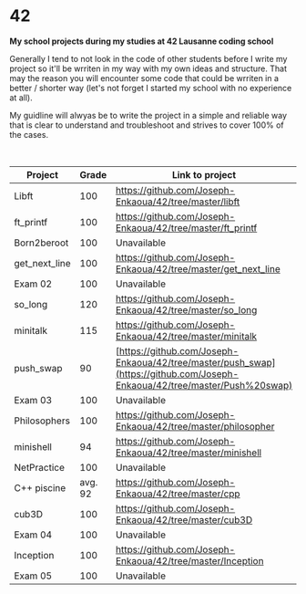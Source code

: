 # 42
**My school projects during my studies at 42 Lausanne coding school**

Generally I tend to not look in the code of other students before I write my project so it'll be wrriten in my way with my own ideas and structure.
That may the reason you will encounter some code that could be wrriten in a better / shorter way (let's not forget I started my school with no experience at all).

My guidline will alwyas be to write the project in a simple and reliable way that is clear to understand and troubleshoot and strives to cover 100% of the cases.

<br/>

Project | Grade | Link to project 
--- | --- | ---
Libft | 100 | https://github.com/Joseph-Enkaoua/42/tree/master/libft
ft_printf | 100 | https://github.com/Joseph-Enkaoua/42/tree/master/ft_printf
Born2beroot | 100 | Unavailable
get_next_line | 100 | https://github.com/Joseph-Enkaoua/42/tree/master/get_next_line
Exam 02 | 100 | Unavailable
so_long | 120 | https://github.com/Joseph-Enkaoua/42/tree/master/so_long
minitalk | 115 | https://github.com/Joseph-Enkaoua/42/tree/master/minitalk
push_swap | 90 | [https://github.com/Joseph-Enkaoua/42/tree/master/push_swap](https://github.com/Joseph-Enkaoua/42/tree/master/Push%20swap)
Exam 03 | 100 | Unavailable
Philosophers | 100 | https://github.com/Joseph-Enkaoua/42/tree/master/philosopher
minishell | 94 | https://github.com/Joseph-Enkaoua/42/tree/master/minishell
NetPractice | 100 | Unavailable
C++ piscine | avg. 92 | https://github.com/Joseph-Enkaoua/42/tree/master/cpp
cub3D | 100 | https://github.com/Joseph-Enkaoua/42/tree/master/cub3D
Exam 04 | 100 | Unavailable
Inception | 100 | https://github.com/Joseph-Enkaoua/42/tree/master/Inception
Exam 05 | 100 | Unavailable

